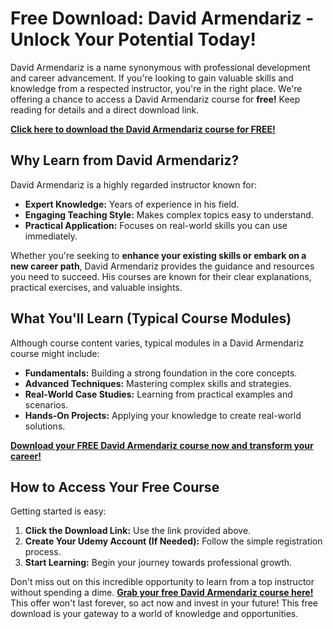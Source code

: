 # Free Download: David Armendariz - Unlock Your Potential Today!

David Armendariz is a name synonymous with professional development and career advancement. If you're looking to gain valuable skills and knowledge from a respected instructor, you're in the right place. We're offering a chance to access a David Armendariz course for **free!** Keep reading for details and a direct download link.

[**Click here to download the David Armendariz course for FREE!**](https://udemywork.com/david-armendariz)

## Why Learn from David Armendariz?

David Armendariz is a highly regarded instructor known for:

*   **Expert Knowledge:** Years of experience in his field.
*   **Engaging Teaching Style:** Makes complex topics easy to understand.
*   **Practical Application:** Focuses on real-world skills you can use immediately.

Whether you're seeking to **enhance your existing skills or embark on a new career path**, David Armendariz provides the guidance and resources you need to succeed. His courses are known for their clear explanations, practical exercises, and valuable insights.

## What You'll Learn (Typical Course Modules)

Although course content varies, typical modules in a David Armendariz course might include:

*   **Fundamentals:** Building a strong foundation in the core concepts.
*   **Advanced Techniques:** Mastering complex skills and strategies.
*   **Real-World Case Studies:** Learning from practical examples and scenarios.
*   **Hands-On Projects:** Applying your knowledge to create real-world solutions.

[**Download your FREE David Armendariz course now and transform your career!**](https://udemywork.com/david-armendariz)

## How to Access Your Free Course

Getting started is easy:

1.  **Click the Download Link:** Use the link provided above.
2.  **Create Your Udemy Account (If Needed):** Follow the simple registration process.
3.  **Start Learning:** Begin your journey towards professional growth.

Don't miss out on this incredible opportunity to learn from a top instructor without spending a dime. **[Grab your free David Armendariz course here!](https://udemywork.com/david-armendariz)** This offer won't last forever, so act now and invest in your future! This free download is your gateway to a world of knowledge and opportunities.
